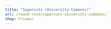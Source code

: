 ```yaml
---
title: "Supercuts (University Commons)"
url: /round-rock/supercuts-university-commons/
shop: Friseur
---
```

